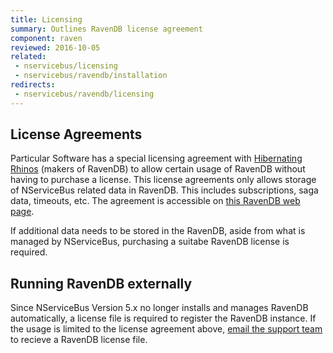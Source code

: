 ```yaml
---
title: Licensing
summary: Outlines RavenDB license agreement
component: raven
reviewed: 2016-10-05
related:
 - nservicebus/licensing
 - nservicebus/ravendb/installation
redirects:
 - nservicebus/ravendb/licensing
---
```


## License Agreements

Particular Software has a special licensing agreement with [Hibernating Rhinos](https://hibernatingrhinos.com/) (makers of RavenDB) to allow certain usage of RavenDB without having to purchase a license. This license agreements only allows storage of NServiceBus related data in RavenDB. This includes subscriptions, saga data, timeouts, etc. The agreement is accessible on [this RavenDB web page](https://ravendb.net/nservicebus-and-ravendb).

If additional data needs to be stored in the RavenDB, aside from what is managed by NServiceBus, purchasing a suitabe RavenDB license is required.


## Running RavenDB externally

Since NServiceBus Version 5.x no longer installs and manages RavenDB automatically, a license file is required to register the RavenDB instance. If the usage is limited to the license agreement above, [email the support team](mailto://support@particular.net) to recieve a RavenDB license file. 
